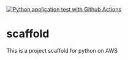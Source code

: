 [![Python application test with Github Actions](https://github.com/i-osipchyk/scaffold/actions/workflows/main.yml/badge.svg)](https://github.com/i-osipchyk/scaffold/actions/workflows/main.yml)

# scaffold
This is a project scaffold for python on AWS

